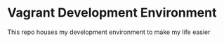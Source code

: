 # Vagrant Development Environment

This repo houses my development environment to make my life easier
